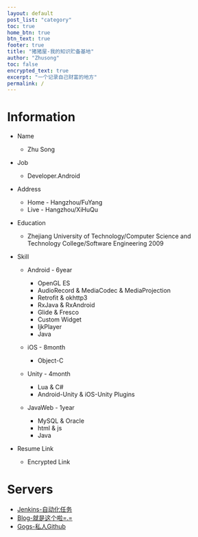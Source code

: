 ```yaml
---
layout: default
post_list: "category"
toc: true
home_btn: true
btn_text: true
footer: true
title: "猪猪屋-我的知识贮备基地"
author: "Zhusong"
toc: false
encrypted_text: true
excerpt: "一个记录自己财富的地方"
permalink: /
---
```


# Information
* Name 
	* Zhu Song
* Job
	* Developer.Android
* Address
	* Home - Hangzhou/FuYang
	* Live - Hangzhou/XiHuQu
* Education
	* Zhejiang University of Technology/Computer Science and Technology College/Software Engineering 2009
* Skill
	* Android - 6year
		* OpenGL ES
		* AudioRecord & MediaCodec & MediaProjection
		* Retrofit & okhttp3
		* RxJava & RxAndroid
		* Glide & Fresco
		* Custom Widget
		* IjkPlayer
		* Java

	* iOS - 8month
		* Object-C

	* Unity - 4month
		* Lua & C#
		* Android-Unity & iOS-Unity Plugins
		
	* JavaWeb - 1year
		* MySQL & Oracle
		* html & js
		* Java

* Resume Link
	* <p class="encrypted" id="IphT1nVzuIhHg7VA9ER2SgK+xbtXKKD1Bc7UP4eXpL9Fs8wEHl3WD5/zzyz7wtdphqv9plMrOFok0U0eoCnEIcGB+SjPuw0cqk8b3e27NqhGPI66p1WyLRAGkMtWm+y7YvxguOhKFvuw==">Encrypted Link</p>
	
# Servers
* <a href="https://jenkins.lasong.com.cn">Jenkins-自动化任务</a>
* <a href="https://www.lasong.com.cn">Blog-就是这个啦=.=</a>
* <a href="https://gogs.lasong.com.cn">Gogs-私人Github</a>
